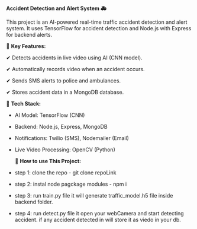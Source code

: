 **Accident Detection and Alert System 🚑**

This project is an AI-powered real-time traffic accident detection and alert system. It uses TensorFlow for accident detection and Node.js with Express for backend alerts.


🔹 **Key Features:**

✔ Detects accidents in live video using AI (CNN model).

✔ Automatically records video when an accident occurs.

✔ Sends SMS alerts to police and ambulances.

✔ Stores accident data in a MongoDB database.


🔹 **Tech Stack:**

- AI Model: TensorFlow (CNN)

- Backend: Node.js, Express, MongoDB

- Notifications: Twilio (SMS), Nodemailer (Email)

- Live Video Processing: OpenCV (Python)


  🔹 **How to use This Project:**
  
- step 1: clone the repo - git clone repoLink

- step 2: instal node pagckage modules - npm i

- step 3: run train.py file it will generate traffic_model.h5 file inside backend folder.

- step 4: run detect.py file it open your webCamera and start detecting accident. if any accident detected in will store it as viedo in your db.
 
  
  
  
